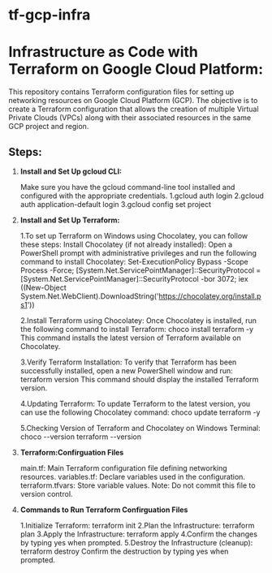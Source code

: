 # tf-gcp-infra

# Infrastructure as Code with Terraform on Google Cloud Platform:

This repository contains Terraform configuration files for setting up networking resources on Google Cloud Platform (GCP). The objective is to create a Terraform configuration that allows the creation of multiple Virtual Private Clouds (VPCs) along with their associated resources in the same GCP project and region.

## Steps:


1. **Install and Set Up gcloud CLI:**

   Make sure you have the gcloud command-line tool installed and configured with the appropriate credentials.
   1.gcloud auth login
   2.gcloud auth application-default login
   3.gcloud config set project

2. **Install and Set Up Terraform:**
      
   1.To set up Terraform on Windows using Chocolatey, you can follow these steps:
   Install Chocolatey (if not already installed):
   Open a PowerShell prompt with administrative privileges and run the following command to install Chocolatey:
   Set-ExecutionPolicy Bypass -Scope Process -Force; [System.Net.ServicePointManager]::SecurityProtocol = [System.Net.ServicePointManager]::SecurityProtocol -bor 3072; iex ((New-Object System.Net.WebClient).DownloadString('https://chocolatey.org/install.ps1')) 
   
   2.Install Terraform using Chocolatey:
   Once Chocolatey is installed, run the following command to install Terraform:
   choco install terraform -y 
   This command installs the latest version of Terraform available on Chocolatey.
   
   3.Verify Terraform Installation:
   To verify that Terraform has been successfully installed, open a new PowerShell window and run:
   terraform version 
   This command should display the installed Terraform version.
   
   4.Updating Terraform:
   To update Terraform to the latest version, you can use the following Chocolatey command:
   choco update terraform -y 
   
   5.Checking Version of Terraform and Chocolatey on Windows Terminal:
   choco --version
   terraform --version

3. **Terraform:Confirguation Files**
   
    main.tf: Main Terraform configuration file defining networking resources.
    variables.tf: Declare variables used in the configuration.
    terraform.tfvars: Store variable values. Note: Do not commit this file to version control.

4. **Commands to Run Terraform Confirguation Files**

    1.Initialize Terraform: terraform init
    2.Plan the Infrastructure: terraform plan
    3.Apply the Infrastructure: terraform apply
    4.Confirm the changes by typing yes when prompted.
    5.Destroy the Infrastructure (cleanup): terraform destroy
    Confirm the destruction by typing yes when prompted.
